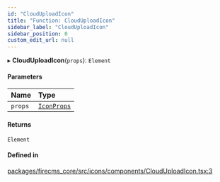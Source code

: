 ```yaml
---
id: "CloudUploadIcon"
title: "Function: CloudUploadIcon"
sidebar_label: "CloudUploadIcon"
sidebar_position: 0
custom_edit_url: null
---
```


▸ **CloudUploadIcon**(`props`): `Element`

#### Parameters

| Name | Type |
| :------ | :------ |
| `props` | [`IconProps`](../types/IconProps.md) |

#### Returns

`Element`

#### Defined in

[packages/firecms_core/src/icons/components/CloudUploadIcon.tsx:3](https://github.com/FireCMSco/firecms/blob/d45f3739/packages/firecms_core/src/icons/components/CloudUploadIcon.tsx#L3)

